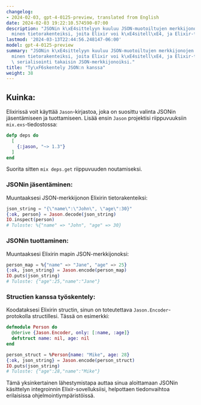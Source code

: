 ```yaml
---
changelog:
- 2024-02-03, gpt-4-0125-preview, translated from English
date: 2024-02-03 19:22:10.574590-07:00
description: "JSONin k\xE4sittelyyn kuuluu JSON-muotoiltujen merkkijonojen j\xE4sent\xE4\
  minen tietorakenteiksi, joita Elixir voi k\xE4sitell\xE4, ja Elixir-tietorakenteiden\u2026"
lastmod: '2024-03-13T22:44:56.248147-06:00'
model: gpt-4-0125-preview
summary: "JSONin k\xE4sittelyyn kuuluu JSON-muotoiltujen merkkijonojen j\xE4sent\xE4\
  minen tietorakenteiksi, joita Elixir voi k\xE4sitell\xE4, ja Elixir-tietorakenteiden\
  \ serialisointi takaisin JSON-merkkijonoiksi."
title: "Ty\xF6skentely JSON:n kanssa"
weight: 38
---
```


## Kuinka:
Elixirissä voit käyttää `Jason`-kirjastoa, joka on suosittu valinta JSONin jäsentämiseen ja tuottamiseen. Lisää ensin `Jason` projektisi riippuvuuksiin `mix.exs`-tiedostossa:

```elixir
defp deps do
  [
    {:jason, "~> 1.3"}
  ]
end
```

Suorita sitten `mix deps.get` riippuvuuden noutamiseksi.

### JSONin jäsentäminen:
Muuntaaksesi JSON-merkkijonon Elixirin tietorakenteiksi:

```elixir
json_string = "{\"name\":\"John\", \"age\":30}"
{:ok, person} = Jason.decode(json_string)
IO.inspect(person)
# Tuloste: %{"name" => "John", "age" => 30}
```

### JSONin tuottaminen:
Muuntaaksesi Elixirin mapin JSON-merkkijonoksi:

```elixir
person_map = %{"name" => "Jane", "age" => 25}
{:ok, json_string} = Jason.encode(person_map)
IO.puts(json_string)
# Tuloste: {"age":25,"name":"Jane"}
```

### Structien kanssa työskentely:
Koodataksesi Elixirin structin, sinun on toteutettava `Jason.Encoder`-protokolla structillesi. Tässä on esimerkki:

```elixir
defmodule Person do
  @derive {Jason.Encoder, only: [:name, :age]}
  defstruct name: nil, age: nil
end

person_struct = %Person{name: "Mike", age: 28}
{:ok, json_string} = Jason.encode(person_struct)
IO.puts(json_string)
# Tuloste: {"age":28,"name":"Mike"}
```

Tämä yksinkertainen lähestymistapa auttaa sinua aloittamaan JSONin käsittelyn integroinnin Elixir-sovelluksiisi, helpottaen tiedonvaihtoa erilaisissa ohjelmointiympäristöissä.
